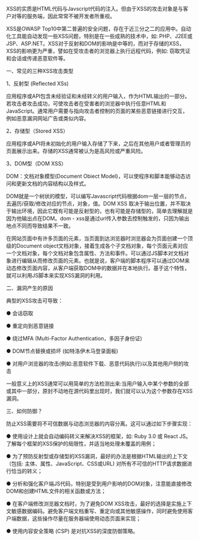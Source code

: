 XSS的实质是HTML代码与Javscript代码的注入。但由于XSS的攻击对象是与客户对等的服务端，因此常常不被开发者所重视。

XSS是OWASP Top10中第二普遍的安全问题，存在于近三分之二的应用中。自动化工具能自动发现一些XSS问题，特别是在一些成熟的技术中，如: PHP、J2EE或JSP、ASP.NET。XSS对于反射和DOM的影响是中等的，而对于存储的XSS，XSS的影响更为严重，譬如在受攻击者的浏览器上执行远程代码，例如: 窃取凭证和会话或传递恶意软件等。

一、常见的三种XSS攻击类型

1、反射型 (Reflected XSs)

应用程序或API包含未经验证和未经转义的用户输入，作为HTML输出的一部分。若攻击者攻击成功，可使攻击者在受害者的浏览器中执行任意HTML和JavaScript。通常用户需要与指向攻击者控制的页面的某些恶意链接进行交互，例如恶意漏洞网站广告或类似内容。

2、存储型（Stored XSS）

应用程序或API将未初始化的用户输入存储了下来，之后在其他用户或者管理员的页面展示出来。存储的XSS通常被认为是高风险或严重风险。

3、DOM型（DOM XSS）

DOM：文档对象模型(Document Obiect Model)，可以使程序和脚本能够动态访问和更新文档的内容结构以及样式。

DOM就是一个树状的模型，可以编写Javascript代码根据dom一层一层的节点，去遍历/获取/修改对应的节点，对象，值。DOM XSS 取决于输出位置，并不取决于输出环境，因此它既有可能是反射型的，也有可能是存储型的，简单去理解就是因为他输出点在DOM。dom - xss是通过url传入参数去控制触发的，只因为输出地点不同而导致结果不一致。

在网站页面中有许多页面的元素，当页面到达浏览器时浏览器会为页面创建一个顶级的Document object文档对象，接着生成各个子文档对象，每个页面元素对应一个文档对象，每个文档对象包含属性、方法和事件。可以通过JS脚本对文档对象进行编辑从而修改页面的元素。也就是说，客户端的脚本程序可以通过DOM来动态修改页面内容，从客户端获取DOM中的数据并在本地执行。基于这个特性，就可以利用JS脚本来实现XSS漏洞的利用。

二、漏洞产生的原因

典型的XSS攻击可导致：

● 会话窃取

● 重定向到恶意链接

● 绕过MFA (Multi-Factor Authentication，多因子身份证)

● DOM节点替换或损坏 (如特洛伊木马登录面板)

● 对用户浏览器的攻击(例如:恶意软件下载、恶意代码执行)以及其他用户侧的攻击

一般意义上的XSS通常可以用简单的方法检测出来:当用户输入中某个参数的全部或其中一部分，原封不动地在源代码里出现时，我们就可以认为这个参数存在XSS漏洞。

三、如何防御？

防止XSS需要将不可信数据与动态浏览器的内容分离。这可以通过如下步骤实现：

● 使用设计上就会自动编码转义来解决XSS的框架，如: Ruby 3.0 或 React JS。了解每个框架的XSS保护的局限性，并适当地处理未覆盖的用例；

● 为了预防反射型或存储型的XSS漏洞，最好的办法是根据HTML输出的上下文（包括: 主体、属性、JavaScript、CSS或URL) 对所有不可信的HTTP请求数据进行恰当的转义；

● 分析和强化客户端JS代码，特别是受到用户影响的DOM对象，注意能直接修改DOM和创建HTML文件的相关函数或方法；

● 在客户端修改浏览器文档时，为了避免DOM XSS攻击，最好的选择是实施上下文敏感数据编码。避免客户端文档重写、重定向或其他敏感操作，同时避免使用客户端数据，这些操作尽量在服务器端使用动态页面来实现；

● 使用内容安全策略 (CSP) 是对抗XSS的深度防御策略。